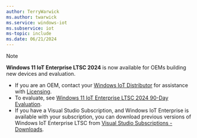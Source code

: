```yaml
---
author: TerryWarwick
ms.author: twarwick
ms.service: windows-iot
ms.subservice: iot
ms-topic: include
ms.date: 06/21/2024
---
```


> [!NOTE]
> **Windows 11 IoT Enterprise LTSC 2024** is now available for OEMs building new devices and evaluation.
>
> - If you are an OEM, contact your [Windows IoT Distributor](../windows-iot-distributors.md) for assistance with [Licensing](../iot-enterprise/Commercialization/Licensing.md).
> - To evaluate, see [Windows 11 IoT Enterprise LTSC 2024 90-Day Evaluation](https://aka.ms/winioteval).
> - If you have a Visual Studio Subscription, and Windows IoT Enterprise is available with your subscription, you can download previous versions of Windows IoT Enterprise LTSC from [Visual Studio Subscriptions - Downloads](https://my.visualstudio.com/Downloads?q=IoT%20Enterprise%20LTSC&pgroup=).
